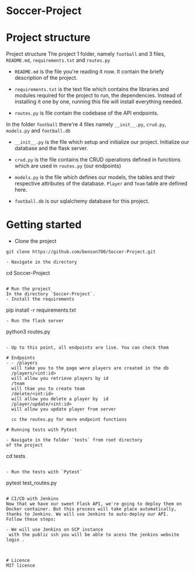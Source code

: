 # Soccer-Project
# Project structure
Project structure
The project 1 folder, namely `football` and 3 files, `README.md`,
`requirements.txt` and `routes.py`

- `README.md`  is the file you're reading it now. It contain the briefy description of the project.

- `requirements.txt` is the text file which contains the libraries and modules required for the project to run, the dependencies. Instead of installing it one by one, running this file will install everything needed.

- `routes.py` is file contain the codebase of the API endpoints.

In the folder `football` there're 4 files namely `__init__.py`,
`crud.py`, `models.py` and `football.db`

- `__init__.py` is the file which setup and initialize our project. Initialize our database and the flask server.

- `crud.py` is the file contains the CRUD operations defined in functions
which are used in `routes.py` (our endpoints)

- `models.py` is the file which defines our models, the tables and their respective attributes of the database. `Player` and `Team` table are defined here.

- `football.db` is our sqlalchemy database for this project. 

# Getting started
- Clone the project

```
git clone https://github.com/benson700/Soccer-Project.git

- Navigate in the directory

```
cd Soccer-Project
```

# Run the project
In the directory `Soccer-Project`.
- Install the requirements
```
pip install -r requirements.txt
```
- Run the flask server
```
python3 routes.py
```

- Up to this point, all endpoints are live. You can check them

# Endpoints
- - /players 
  will take you to the page were players are created in the db 
  /players/<int:id>
  will allow you retrieve players by id 
  /team 
  will tkae you to create team
  /delete/<int:id>
  will allow you delete a player by  id 
  /player/update/<int:id>
  will allow you update player from server 

  cc the routes.py for more endpoint functions 

# Running tests with Pytest

- Navigate in the folder `tests` from root directory
of the project
```
cd tests
```

- Run the tests with `Pytest`
```
pytest test_routes.py
```

# CI/CD with Jenkins
Now that we have our sweet Flask API, we're going to deploy them on Docker container. But this process will take place automatically, thanks to Jenkins. We will use Jenkins to auto-deploy our API.
Follow these steps:

- We will use Jenkins on GCP instance 
 with the public ssh you will be able to acess the jenkins website login .



# Licence
MIT licence
